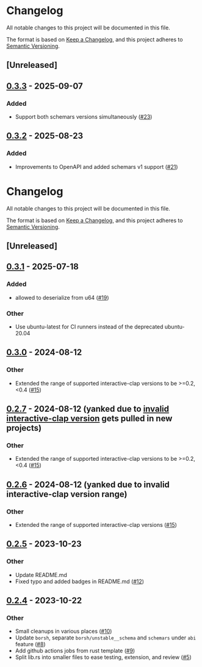 # Changelog

All notable changes to this project will be documented in this file.

The format is based on [Keep a Changelog](https://keepachangelog.com/en/1.0.0/),
and this project adheres to [Semantic Versioning](https://semver.org/spec/v2.0.0.html).

## [Unreleased]

## [0.3.3](https://github.com/near/near-gas-rs/compare/v0.3.2...v0.3.3) - 2025-09-07

### Added

- Support both schemars versions simultaneously ([#23](https://github.com/near/near-gas-rs/pull/23))

## [0.3.2](https://github.com/near/near-gas-rs/compare/v0.3.1...v0.3.2) - 2025-08-23

### Added

- Improvements to OpenAPI and added schemars v1 support ([#21](https://github.com/near/near-gas-rs/pull/21))
# Changelog
All notable changes to this project will be documented in this file.

The format is based on [Keep a Changelog](https://keepachangelog.com/en/1.0.0/),
and this project adheres to [Semantic Versioning](https://semver.org/spec/v2.0.0.html).

## [Unreleased]

## [0.3.1](https://github.com/near/near-gas-rs/compare/v0.3.0...v0.3.1) - 2025-07-18

### Added

- allowed to deserialize from u64 ([#19](https://github.com/near/near-gas-rs/pull/19))

### Other

- Use ubuntu-latest for CI runners instead of the deprecated ubuntu-20.04

## [0.3.0](https://github.com/near/near-gas-rs/compare/v0.2.5...v0.3.0) - 2024-08-12

### Other
- Extended the range of supported interactive-clap versions to be >=0.2,<0.4 ([#15](https://github.com/near/near-gas-rs/pull/15))

## [0.2.7](https://github.com/near/near-gas-rs/compare/v0.2.5...v0.2.7) - 2024-08-12 (yanked due to [invalid interactive-clap version](https://users.rust-lang.org/t/cargo-duplicating-dependency-when-it-seems-like-it-shouldnt-be/87883/6) gets pulled in new projects)

### Other
- Extended the range of supported interactive-clap versions to be >=0.2,<0.4 ([#15](https://github.com/near/near-gas-rs/pull/15))

## [0.2.6](https://github.com/near/near-gas-rs/compare/v0.2.5...v0.2.6) - 2024-08-12 (yanked due to invalid interactive-clap version range)

### Other
- Extended the range of supported interactive-clap versions ([#15](https://github.com/near/near-gas-rs/pull/15))

## [0.2.5](https://github.com/near/near-gas/compare/v0.2.4...v0.2.5) - 2023-10-23

### Other
- Update README.md
- Fixed typo and added badges in README.md ([#12](https://github.com/near/near-gas/pull/12))

## [0.2.4](https://github.com/near/near-gas/compare/v0.2.3...v0.2.4) - 2023-10-22

### Other
- Small cleanups in various places ([#10](https://github.com/near/near-gas/pull/10))
- Update `borsh`, separate `borsh/unstable__schema` and `schemars` under `abi` feature ([#8](https://github.com/near/near-gas/pull/8))
- Add github actions jobs from rust template ([#9](https://github.com/near/near-gas/pull/9))
- Split lib.rs into smaller files to ease testing, extension, and review ([#5](https://github.com/near/near-gas/pull/5))
